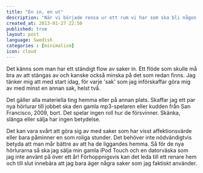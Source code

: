 ```yaml
---
title: "En in, en ut"
description: "När vi började rensa ur ett rum vi har som ska bli någon sorts rekreationsrum förstod jag att vi har alldeles för mycket saker hemma. Saker som samlar damm, bara tar plats, och som man inte vad man ska göra med. Det blev en rejäl utrensing av onödiga pryttlar och pinaler."
created_at: 2013-01-27 22:50
published: true
layout: post
language: Swedish
categories : [minimalism]
icon: cloud
---
```


Det känns som man har ett ständigt flow av saker in. Ett flöde som skulle må bra av att stängas av och kanske också minska på det som redan finns. Jag tänker mig att med start idag, för varje 'sak' som jag införskaffar göra mig av med minst en annan sak, helst två.

Det gäller alla materiella ting hemma eller på annan plats. Skaffar jag ett par nya hörlurar till jobbet ska den gamla mp3-spelaren eller kudden från San Francisco, 2009, bort.
Det spelar ingen roll hur de försvinner. Skänka, slänga eller sälja har ingen betydelse.

Det kan vara svårt att göra sig av med saker som har visst affektionsvärde eller bara påminner en som roliga stunder. Det behöver inte nödvändigtvis betyda att man mår bättre av att ha de liggandes hemma. Så för de nya hörlurarna så ska jag sälja min gamla iPod Touch och en datorväska som jag inte använt på över ett år! Förhoppnigsvis kan det leda till ett renare hem och till slut innebära att jag bara äger några saker som jag faktiskt använder.